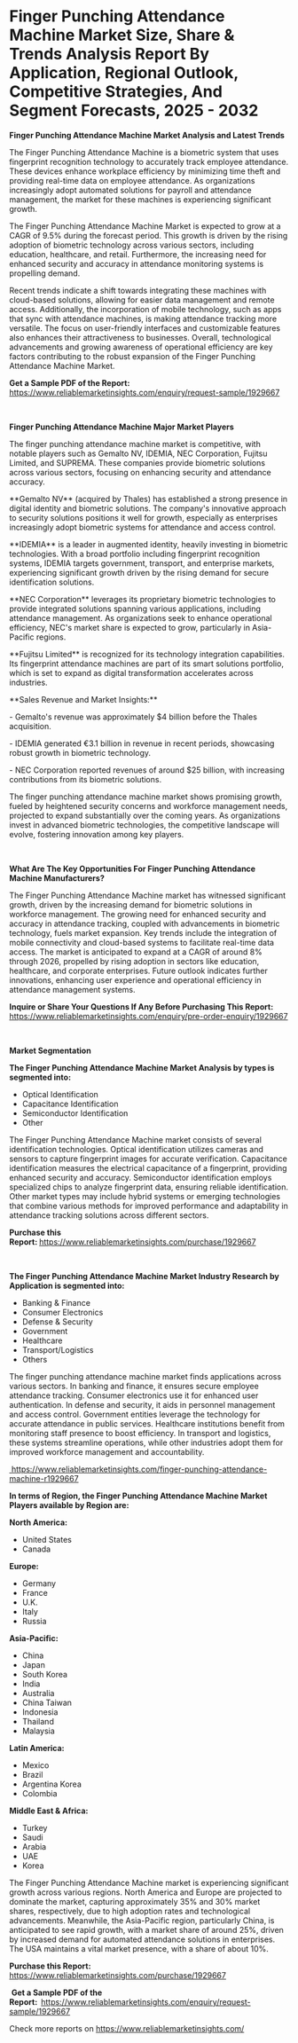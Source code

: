 <p><h1>Finger Punching Attendance Machine Market Size, Share & Trends Analysis Report By Application, Regional Outlook, Competitive Strategies, And Segment Forecasts, 2025 - 2032</h1></p><p><strong>Finger Punching Attendance Machine Market Analysis and Latest Trends</strong></p>
<p><p>The Finger Punching Attendance Machine is a biometric system that uses fingerprint recognition technology to accurately track employee attendance. These devices enhance workplace efficiency by minimizing time theft and providing real-time data on employee attendance. As organizations increasingly adopt automated solutions for payroll and attendance management, the market for these machines is experiencing significant growth.</p><p>The Finger Punching Attendance Machine Market is expected to grow at a CAGR of 9.5% during the forecast period. This growth is driven by the rising adoption of biometric technology across various sectors, including education, healthcare, and retail. Furthermore, the increasing need for enhanced security and accuracy in attendance monitoring systems is propelling demand.</p><p>Recent trends indicate a shift towards integrating these machines with cloud-based solutions, allowing for easier data management and remote access. Additionally, the incorporation of mobile technology, such as apps that sync with attendance machines, is making attendance tracking more versatile. The focus on user-friendly interfaces and customizable features also enhances their attractiveness to businesses. Overall, technological advancements and growing awareness of operational efficiency are key factors contributing to the robust expansion of the Finger Punching Attendance Machine Market.</p></p>
<p><strong>Get a Sample PDF of the Report:&nbsp;</strong> <a href="https://www.reliablemarketinsights.com/enquiry/request-sample/1929667?utm_campaign=1938&utm_medium=2&utm_source=Github&utm_content=ia&utm_term=16012025&utm_id=finger-punching-attendance-machine">https://www.reliablemarketinsights.com/enquiry/request-sample/1929667</a></p>
<p>&nbsp;</p>
<p><strong>Finger Punching Attendance Machine Major Market Players</strong></p>
<p><p>The finger punching attendance machine market is competitive, with notable players such as Gemalto NV, IDEMIA, NEC Corporation, Fujitsu Limited, and SUPREMA. These companies provide biometric solutions across various sectors, focusing on enhancing security and attendance accuracy.</p><p>**Gemalto NV** (acquired by Thales) has established a strong presence in digital identity and biometric solutions. The company's innovative approach to security solutions positions it well for growth, especially as enterprises increasingly adopt biometric systems for attendance and access control. </p><p>**IDEMIA** is a leader in augmented identity, heavily investing in biometric technologies. With a broad portfolio including fingerprint recognition systems, IDEMIA targets government, transport, and enterprise markets, experiencing significant growth driven by the rising demand for secure identification solutions. </p><p>**NEC Corporation** leverages its proprietary biometric technologies to provide integrated solutions spanning various applications, including attendance management. As organizations seek to enhance operational efficiency, NEC's market share is expected to grow, particularly in Asia-Pacific regions.</p><p>**Fujitsu Limited** is recognized for its technology integration capabilities. Its fingerprint attendance machines are part of its smart solutions portfolio, which is set to expand as digital transformation accelerates across industries.</p><p>**Sales Revenue and Market Insights:** </p><p>- Gemalto's revenue was approximately $4 billion before the Thales acquisition.</p><p>- IDEMIA generated €3.1 billion in revenue in recent periods, showcasing robust growth in biometric technology.</p><p>- NEC Corporation reported revenues of around $25 billion, with increasing contributions from its biometric solutions.</p><p>The finger punching attendance machine market shows promising growth, fueled by heightened security concerns and workforce management needs, projected to expand substantially over the coming years. As organizations invest in advanced biometric technologies, the competitive landscape will evolve, fostering innovation among key players.</p></p>
<p>&nbsp;</p>
<p><strong>What Are The Key Opportunities For Finger Punching Attendance Machine Manufacturers?</strong></p>
<p><p>The Finger Punching Attendance Machine market has witnessed significant growth, driven by the increasing demand for biometric solutions in workforce management. The growing need for enhanced security and accuracy in attendance tracking, coupled with advancements in biometric technology, fuels market expansion. Key trends include the integration of mobile connectivity and cloud-based systems to facilitate real-time data access. The market is anticipated to expand at a CAGR of around 8% through 2026, propelled by rising adoption in sectors like education, healthcare, and corporate enterprises. Future outlook indicates further innovations, enhancing user experience and operational efficiency in attendance management systems.</p></p>
<p><strong>Inquire or Share Your Questions If Any Before Purchasing This Report:</strong> <a href="https://www.reliablemarketinsights.com/enquiry/pre-order-enquiry/1929667?utm_campaign=1938&utm_medium=2&utm_source=Github&utm_content=ia&utm_term=16012025&utm_id=finger-punching-attendance-machine">https://www.reliablemarketinsights.com/enquiry/pre-order-enquiry/1929667</a></p>
<p>&nbsp;</p>
<p><strong>Market Segmentation</strong></p>
<p><strong>The Finger Punching Attendance Machine Market Analysis by types is segmented into:</strong></p>
<p><ul><li>Optical Identification</li><li>Capacitance Identification</li><li>Semiconductor Identification</li><li>Other</li></ul></p>
<p><p>The Finger Punching Attendance Machine market consists of several identification technologies. Optical identification utilizes cameras and sensors to capture fingerprint images for accurate verification. Capacitance identification measures the electrical capacitance of a fingerprint, providing enhanced security and accuracy. Semiconductor identification employs specialized chips to analyze fingerprint data, ensuring reliable identification. Other market types may include hybrid systems or emerging technologies that combine various methods for improved performance and adaptability in attendance tracking solutions across different sectors.</p></p>
<p><strong>Purchase this Report:&nbsp;</strong><a href="https://www.reliablemarketinsights.com/purchase/1929667?utm_campaign=1938&utm_medium=2&utm_source=Github&utm_content=ia&utm_term=16012025&utm_id=finger-punching-attendance-machine">https://www.reliablemarketinsights.com/purchase/1929667</a></p>
<p>&nbsp;</p>
<p><strong>The Finger Punching Attendance Machine Market Industry Research by Application is segmented into:</strong></p>
<p><ul><li>Banking & Finance</li><li>Consumer Electronics</li><li>Defense & Security</li><li>Government</li><li>Healthcare</li><li>Transport/Logistics</li><li>Others</li></ul></p>
<p><p>The finger punching attendance machine market finds applications across various sectors. In banking and finance, it ensures secure employee attendance tracking. Consumer electronics use it for enhanced user authentication. In defense and security, it aids in personnel management and access control. Government entities leverage the technology for accurate attendance in public services. Healthcare institutions benefit from monitoring staff presence to boost efficiency. In transport and logistics, these systems streamline operations, while other industries adopt them for improved workforce management and accountability.</p></p>
<p><a href="https://www.reliablemarketinsights.com/finger-punching-attendance-machine-r1929667?utm_campaign=1938&utm_medium=2&utm_source=Github&utm_content=ia&utm_term=16012025&utm_id=finger-punching-attendance-machine">&nbsp;https://www.reliablemarketinsights.com/finger-punching-attendance-machine-r1929667</a></p>
<p><strong>In terms of Region, the Finger Punching Attendance Machine Market Players available by Region are:</strong></p>
<p>
    <p> <strong> North America: </strong>
        <ul>
            <li>United States</li>
            <li>Canada</li>
        </ul>
        </p> 
    <p> <strong> Europe: </strong>
        <ul>
            <li>Germany</li>
            <li>France</li>
            <li>U.K.</li>
            <li>Italy</li>
            <li>Russia</li>
        </ul>
        </p> 
    <p> <strong> Asia-Pacific: </strong>
        <ul>
            <li>China</li>
            <li>Japan</li>
            <li>South Korea</li>
            <li>India</li>
            <li>Australia</li>
            <li>China Taiwan</li>
            <li>Indonesia</li>
            <li>Thailand</li>
            <li>Malaysia</li>
        </ul>
        </p> 
    <p> <strong> Latin America: </strong>
        <ul>
            <li>Mexico</li>
            <li>Brazil</li>
            <li>Argentina Korea</li>
            <li>Colombia</li>
        </ul>
        </p> 
    <p> <strong> Middle East & Africa: </strong>
        <ul>
            <li>Turkey</li>
            <li>Saudi</li>
            <li>Arabia</li>
            <li>UAE</li>
            <li>Korea</li>
        </ul>
    </p>
    </p>
<p><p>The Finger Punching Attendance Machine market is experiencing significant growth across various regions. North America and Europe are projected to dominate the market, capturing approximately 35% and 30% market shares, respectively, due to high adoption rates and technological advancements. Meanwhile, the Asia-Pacific region, particularly China, is anticipated to see rapid growth, with a market share of around 25%, driven by increased demand for automated attendance solutions in enterprises. The USA maintains a vital market presence, with a share of about 10%.</p></p>
<p><strong>Purchase this Report: </strong><a href="https://www.reliablemarketinsights.com/purchase/1929667?utm_campaign=1938&utm_medium=2&utm_source=Github&utm_content=ia&utm_term=16012025&utm_id=finger-punching-attendance-machine">https://www.reliablemarketinsights.com/purchase/1929667</a></p>
<p>&nbsp;<strong>Get a Sample PDF of the Report:&nbsp;&nbsp;</strong><a href="https://www.reliablemarketinsights.com/enquiry/request-sample/1929667?utm_campaign=1938&utm_medium=2&utm_source=Github&utm_content=ia&utm_term=16012025&utm_id=finger-punching-attendance-machine">https://www.reliablemarketinsights.com/enquiry/request-sample/1929667</a></p>
<p><strong></strong></p>
<p>Check more reports on <a href="https://www.reliablemarketinsights.com/?utm_campaign=1938&utm_medium=2&utm_source=Github&utm_content=ia&utm_term=16012025&utm_id=finger-punching-attendance-machine">https://www.reliablemarketinsights.com/</a></p>